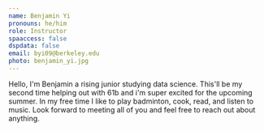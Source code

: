 ```yaml
---
name: Benjamin Yi
pronouns: he/him
role: Instructor
spaaccess: false
dspdata: false
email: byi09@berkeley.edu
photo: benjamin_yi.jpg
---
```



Hello, I'm Benjamin a rising junior studying data science. This'll be my second time helping out with 61b and i'm super excited for the upcoming summer. In my free time I like to play badminton, cook, read, and listen to music. Look forward to meeting all of you and feel free to reach out about anything.